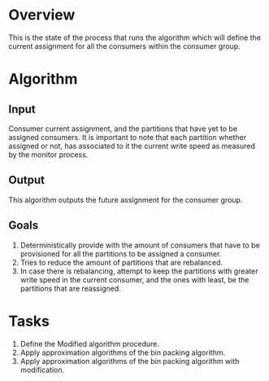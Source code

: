 # Overview

This is the state of the process that runs the algorithm which will define the current assignment for all the consumers within the consumer group.

# Algorithm 

## Input 

Consumer current assignment, and the partitions that have yet to be assigned consumers. It is important to note that each partition whether assigned or not, has associated to it the current write speed as measured by the monitor process.

## Output

This algorithm outputs the future assignment for the consumer group.

## Goals

1. Deterministically provide with the amount of consumers that have to be provisioned for all the partitions to be assigned a consumer.
2. Tries to reduce the amount of partitions that are rebalanced.
3. In case there is rebalancing, attempt to keep the partitions with greater write speed in the current consumer, and the ones with least, be the partitions that are reassigned. 


# Tasks

1. Define the Modified algorithm procedure.
2. Apply approximation algorithms of the bin packing algorithm.
3. Apply approximation algorithms of the bin packing algorithm with modification.